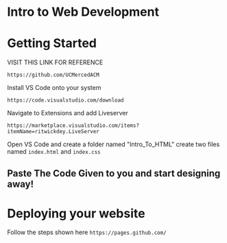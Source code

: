 # Intro to Web Development

# Getting Started

VISIT THIS LINK FOR REFERENCE

```
https://github.com/UCMercedACM
```

Install VS Code onto your system

```
https://code.visualstudio.com/download
```

Navigate to Extensions and add Liveserver

```
https://marketplace.visualstudio.com/items?itemName=ritwickdey.LiveServer
```

Open VS Code and create a folder named "Intro_To_HTML" create two files named `index.html` and `index.css`

## Paste The Code Given to you and start designing away!

# Deploying your website

Follow the steps shown here `https://pages.github.com/`
